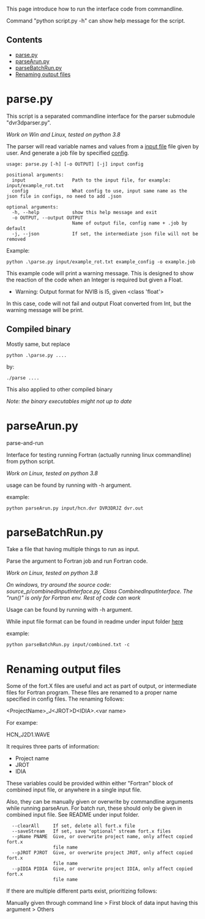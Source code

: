 This page introduce how to run the interface code from commandline.

Command "python script.py -h" can show help message for the script.

## Contents
* [parse.py](#parse.py)
* [parseArun.py](#parseArun.py)
* [parseBatchRun.py](#parsebatchrun.py)
* [Renaming output files](#renaming-output-files)


# parse.py
This script is a separated commandline interface for the parser submodule "dvr3dparser.py".

*Work on Win and Linux, tested on python 3.8*

The parser will read variable names and values from a [input file](/DVR3Dinterface/input/) file given by user. And generate a job file by specified [config](/DVR3Dinterface/configs/).
~~~~
usage: parse.py [-h] [-o OUTPUT] [-j] input config

positional arguments:
  input                 Path to the input file, for example: input/example_rot.txt
  config                What config to use, input same name as the json file in configs, no need to add .json

optional arguments:
  -h, --help            show this help message and exit
  -o OUTPUT, --output OUTPUT
                        Name of output file, config name + .job by default
  -j, --json            If set, the intermediate json file will not be removed
~~~~
Example:
~~~~
python .\parse.py input/example_rot.txt example_config -o example.job
~~~~
This example code will print a warning message. This is designed to show the reaction of the code when an Integer is required but given a Float.
 * Warning: Output format for NVIB is I5, given \<class 'float'\>

In this case, code will not fail and output Float converted from Int, but the warning message will be print.

## Compiled binary
Mostly same, but replace
~~~~
python .\parse.py ....
~~~~
by:
~~~~
./parse ....
~~~~

This also applied to other compiled binary

*Note: the binary executables might not up to date*

# parseArun.py
parse-and-run

Interface for testing running Fortran (actually running linux commandline) from python script.

*Work on Linux, tested on python 3.8*

usage can be found by running with -h argument.

example:
~~~~
python parseArun.py input/hcn.dvr DVR3DRJZ dvr.out
~~~~

# parseBatchRun.py
Take a file that having multiple things to run as input.

Parse the argument to Fortran job and run Fortran code.

*Work on Linux, tested on python 3.8*

*On windows, try around the source code: source_p/combinedInputInterface.py, Class CombinedInputInterface. The "run()" is only for Fortran env. Rest of code can work*

Usage can be found by running with -h argument.

While input file format can be found in readme under input folder [here](input/)

example:
~~~~
python parseBatchRun.py input/combined.txt -c
~~~~

# Renaming output files
Some of the fort.X files are useful and act as part of output, or intermediate files for Fortran program. These files are renamed to a proper name specified in config files. The renaming follows:

\<ProjectName\>_J\<JROT\>D\<IDIA\>.\<var name\>

For exampe:

HCN_J2D1.WAVE

It requires three parts of information:
* Project name
* JROT
* IDIA

These variables could be provided within either "Fortran" block of combined input file, or anywhere in a single input file.

Also, they can be manually given or overwrite by commandline arguments while running parseArun. For batch run, these should only be given in combined input file. See README under input folder.
~~~~
  --clearAll     If set, delete all fort.x file
  --saveStream   If set, save "optional" stream fort.x files
  --pName PNAME  Give, or overwrite project name, only affect copied fort.x
                 file name
  --pJROT PJROT  Give, or overwrite project JROT, only affect copied fort.x
                 file name
  --pIDIA PIDIA  Give, or overwrite project IDIA, only affect copied fort.x
                 file name
~~~~
If there are multiple different parts exist, prioritizing follows:

Manually given through command line > First block of data input having this argument > Others